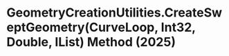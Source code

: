 # GeometryCreationUtilities.CreateSweptGeometry(CurveLoop, Int32, Double, IList<CurveLoop>) Method (2025)

﻿